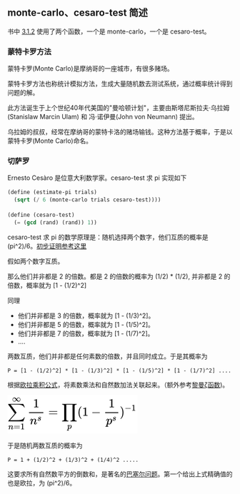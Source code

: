 ## monte-carlo、cesaro-test 简述

书中 [3.1.2](./monte_carlo.scm) 使用了两个函数，一个是 monte-carlo，一个是 cesaro-test。

### 蒙特卡罗方法

蒙特卡罗(Monte Carlo)是摩纳哥的一座城市，有很多赌场。

蒙特卡罗方法也称统计模拟方法，生成大量随机数去测试系统，通过概率统计得到问题的解。

此方法诞生于上个世纪40年代美国的"曼哈顿计划"，主要由斯塔尼斯拉夫·乌拉姆(Stanislaw Marcin Ulam) 和 冯·诺伊曼(John von Neumann) 提出。

乌拉姆的叔叔，经常在摩纳哥的蒙特卡洛的赌场输钱。这种方法基于概率，于是以蒙特卡罗(Monte Carlo)命名。

### 切萨罗

Ernesto Cesàro 是位意大利数学家。cesaro-test 求 pi 实现如下

``` Scheme
(define (estimate-pi trials)
  (sqrt (/ 6 (monte-carlo trials cesaro-test))))
  
(define (cesaro-test)
  (= (gcd (rand) (rand)) 1))
```

cesaro-test 求 pi 的数学原理是：随机选择两个数字，他们互质的概率是 (pi^2)/6。[初步证明参考这里](http://www.pi314.net/eng/cesaro.php)

假如两个数字互质。

那么他们并非都是 2 的倍数。都是 2 的倍数的概率为 (1/2) * (1/2), 并非都是 2 的倍数，概率就为 [1 - (1/2)^2]

同理

* 他们并非都是 3 的倍数，概率就为 [1 - (1/3)^2]。
* 他们并非都是 5 的倍数，概率就为 [1 - (1/5)^2]。
* 他们并非都是 7 的倍数，概率就为 [1 - (1/7)^2]。
* ....

两数互质，他们并非都是任何素数的倍数，并且同时成立。于是其概率为

```
P = [1 - (1/2)^2] * [1 - (1/3)^2] * [1 - (1/5)^2] * [1 - (1/7)^2] ....
```

根据[欧拉乘积公式](https://zh.wikipedia.org/wiki/欧拉乘积)，将素数乘法和自然数加法关联起来。（额外参考[黎曼ζ函数](https://zh.wikipedia.org/wiki/黎曼ζ函數))。

<img src="euler_product.svg"/>

于是随机两数互质的概率为

```
P = 1 + (1/2)^2 + (1/3)^2 + (1/4)^2 .....
```

这要求所有自然数平方的倒数和，是著名的[巴塞尔问题](https://zh.wikipedia.org/wiki/巴塞尔问题)。第一个给出上式精确值的也是欧拉，为 (pi^2)/6。




